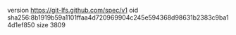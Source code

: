 version https://git-lfs.github.com/spec/v1
oid sha256:8b1919b59a1101ffaa4d720969904c245e594368d98631b2383c9ba14d1ef850
size 3809
